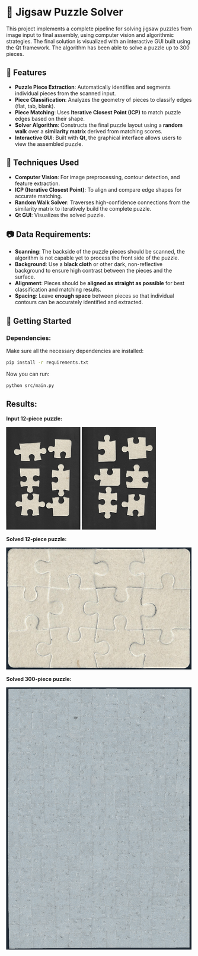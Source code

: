 # 🧩 Jigsaw Puzzle Solver

This project implements a complete pipeline for solving jigsaw puzzles from image input to final assembly, using computer vision and algorithmic strategies. The final solution is visualized with an interactive GUI built using the Qt framework. The algorithm has been able to solve a puzzle up to 300 pieces.

## 📌 Features

- **Puzzle Piece Extraction**: Automatically identifies and segments individual pieces from the scanned input.
- **Piece Classification**: Analyzes the geometry of pieces to classify edges (flat, tab, blank).
- **Piece Matching**: Uses **Iterative Closest Point (ICP)** to match puzzle edges based on their shape.
- **Solver Algorithm**: Constructs the final puzzle layout using a **random walk** over a **similarity matrix** derived from matching scores.
- **Interactive GUI**: Built with **Qt**, the graphical interface allows users to view the assembled puzzle.

## 🧠 Techniques Used

- **Computer Vision**: For image preprocessing, contour detection, and feature extraction.
- **ICP (Iterative Closest Point)**: To align and compare edge shapes for accurate matching.
- **Random Walk Solver**: Traverses high-confidence connections from the similarity matrix to iteratively build the complete puzzle.
- **Qt GUI**: Visualizes the solved puzzle.

## 📷 Data Requirements:

- **Scanning**: The backside of the puzzle pieces should be scanned, the algorithm is not capable yet to process the front side of the puzzle.
- **Background**: Use a **black cloth** or other dark, non-reflective background to ensure high contrast between the pieces and the surface.
- **Alignment**: Pieces should be **aligned as straight as possible** for best classification and matching results.
- **Spacing**: Leave **enough space** between pieces so that individual contours can be accurately identified and extracted.


## 🚀 Getting Started

### Dependencies:

Make sure all the necessary dependencies are installed:

```bash
pip install -r requirements.txt
```
Now you can run:

```bash
python src/main.py
```

## Results:
**Input 12-piece puzzle:**
<p float="left">
<img src="data/eda/1b.jpg" alt="Input 12-piece puzzle" width="200"/>
<img src="data/eda/2b.jpg" alt="Input 12-piece puzzle" width="200"/>
</p>

**Solved 12-piece puzzle:**

<img src="data/eda/eda_solved.png" alt="Solved 12-piece puzzle" width="500"/>

**Solved 300-piece puzzle:**

<img src="data/horse300/300_solved.png" alt="Solved 300-piece puzzle" width="500"/>
